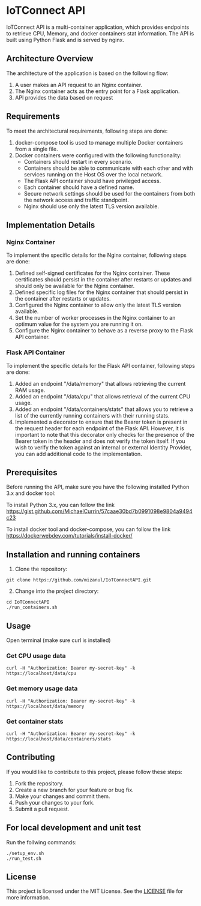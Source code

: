 # IoTConnect API

IoTConnect API is a multi-container application, which provides endpoints to retrieve CPU, Memory, and docker containers stat information. The API is built using Python Flask and is served by nginx.


## Architecture Overview

The architecture of the application is based on the following flow:

1. A user makes an API request to an Nginx container.
2. The Nginx container acts as the entry point for a Flask application.
3. API provides the data based on request

## Requirements

To meet the architectural requirements, following steps are done:

1. docker-compose tool is used to manage multiple Docker containers from a single file.
2. Docker containers were configured with the following functionality:
   - Containers should restart in every scenario.
   - Containers should be able to communicate with each other and with services running on the Host OS over the local network.
   - The Flask API container should have privileged access.
   - Each container should have a defined name.
   - Secure network settings should be used for the containers from both the network access and traffic standpoint.
   - Nginx should use only the latest TLS version available.

## Implementation Details

### Nginx Container

To implement the specific details for the Nginx container, following steps are done:

1. Defined self-signed certificates for the Nginx container. These certificates should persist in the container after restarts or updates and should only be available for the Nginx container.
2. Defined specific log files for the Nginx container that should persist in the container after restarts or updates.
3. Configured the Nginx container to allow only the latest TLS version available.
4. Set the number of worker processes in the Nginx container to an optimum value for the system you are running it on.
5. Configure the Nginx container to behave as a reverse proxy to the Flask API container.

### Flask API Container

To implement the specific details for the Flask API container, following steps are done:

1. Added an endpoint "/data/memory" that allows retrieving the current RAM usage. 
2. Added an endpoint "/data/cpu" that allows retrieval of the current CPU usage. 
3. Added an endpoint "/data/containers/stats" that allows you to retrieve a list of the currently running containers with their running stats. 
4. Implemented a decorator to ensure that the Bearer token is present in the request header for each endpoint of the Flask API. However, it is important to note that this decorator only checks for the presence of the Bearer token in the header and does not verify the token itself. If you wish to verify the token against an internal or external Identity Provider, you can add additional code to the implementation.


## Prerequisites

Before running the API, make sure you have the following installed Python 3.x and docker tool:

To install Python 3.x, you can follow the link https://gist.github.com/MichaelCurrin/57caae30bd7b0991098e9804a9494c23

To install docker tool and docker-compose, you can follow the link https://dockerwebdev.com/tutorials/install-docker/

## Installation and running containers

1. Clone the repository:

```
git clone https://github.com/mizanul/IoTConnectAPI.git
```

2. Change into the project directory:

```
cd IoTConnectAPI
./run_containers.sh

```


## Usage

Open terminal (make sure curl is installed)

### Get CPU usage data
```
curl -H "Authorization: Bearer my-secret-key" -k https://localhost/data/cpu

```
### Get memory usage data
```
curl -H "Authorization: Bearer my-secret-key" -k https://localhost/data/memory

```
### Get container stats 

```
curl -H "Authorization: Bearer my-secret-key" -k  https://localhost/data/containers/stats

```

## Contributing

If you would like to contribute to this project, please follow these steps:

1. Fork the repository.
2. Create a new branch for your feature or bug fix.
3. Make your changes and commit them.
4. Push your changes to your fork.
5. Submit a pull request.

## For local development and unit test 

Run the follwing commands:

```
./setup_env.sh
./run_test.sh

```

## License

This project is licensed under the MIT License. See the [LICENSE](LICENSE) file for more information.
